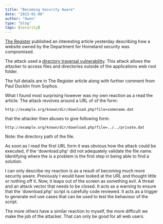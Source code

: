 ```yaml
---
title: "Becoming Security Aware"
date: "2013-01-08"
author: "Owen"
type: "blog"
tags: [security]
---
```

[The Register](http://www.theregister.co.uk/2013/01/07/nullcrew_dhs_hack/)
published an interesting article yesterday describing how a website owned by
the Department for Homeland security was compromised.
<!--more-->
The attack used a [directory traversal
vulnerability](https://www.owasp.org/index.php/Path_Traversal). This attack
allows the attacker to access files and directories outside of the applications
web root folder.

The full details are in The Register article along with further comment from
Paul Ducklin from Sophos.

What I found most surprising however was my own reaction as a read the article.
The attack revolves around a URL of of the form:

    http://example.org/known/dir/download.php?file=somename.dat

that the attacker then abuses to give following form:

    http://example.org/known/dir/download.php?file=../../private.dat 

Note: the directory path of the file.

As soon as I read the first URL form it was obvious how the attack could be
executed, if the 'download.php' did not adequately validate the file name.
Identifying where the is a problem is the first step in being able to find a
solution.

I can only describe my reaction is as a result of becoming much more security
aware. Previously I would have looked at the URL and thought little or nothing
off it. Now, it leaps out of the screen as something evil. A threat and an
attack vector that needs to be closed. It acts as a warning to ensure that the
'download.php' script is carefully code reviewed. It acts as a trigger to
generate evil use cases that can be used to test the behaviour of the script.

The more others have a similar reaction to myself, the more difficult we make
the job of the attacker. That can only be good for all web users.

